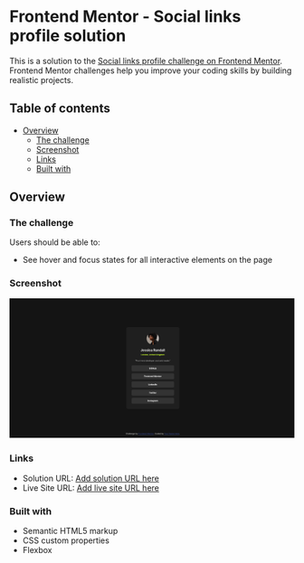 # Frontend Mentor - Social links profile solution

This is a solution to the [Social links profile challenge on Frontend Mentor](https://www.frontendmentor.io/challenges/social-links-profile-UG32l9m6dQ). Frontend Mentor challenges help you improve your coding skills by building realistic projects. 

## Table of contents

- [Overview](#overview)
  - [The challenge](#the-challenge)
  - [Screenshot](#screenshot)
  - [Links](#links)
  - [Built with](#built-with)

## Overview

### The challenge

Users should be able to:

- See hover and focus states for all interactive elements on the page

### Screenshot

![screenshot](./preview.png)

### Links

- Solution URL: [Add solution URL here](https://github.com/Rahul65911/Social-link-profile)
- Live Site URL: [Add live site URL here](https://rahul65911.github.io/Social-link-profile/)

### Built with

- Semantic HTML5 markup
- CSS custom properties
- Flexbox
